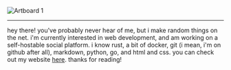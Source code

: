 ![Artboard 1](https://user-images.githubusercontent.com/73202594/197060016-f71ed6f3-47ec-4d55-a98c-1b097b7c08e7.png)
<hr/>
<p align="left">hey there! you've probably never hear of me, but i make random things on the net. i'm currently interested in web development, and am working on a self-hostable social platform. i know rust, a bit of docker, git (i mean, i'm on github after all), markdown, python, go, and html and css. you can check out my website <a href="https://thrzl.xyz">here</a>. thanks for reading!</p>
